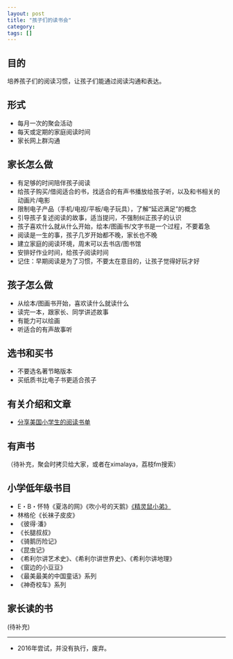 ```yaml
---
layout: post
title: "孩子们的读书会"
category: 
tags: []
---
```


## 目的

培养孩子们的阅读习惯，让孩子们能通过阅读沟通和表达。

## 形式

* 每月一次的聚会活动
* 每天或定期的家庭阅读时间
* 家长网上群沟通

## 家长怎么做

* 有足够的时间陪伴孩子阅读
* 给孩子购买/借阅适合的书，找适合的有声书播放给孩子听，以及和书相关的动画片/电影
* 限制电子产品（手机/电视/平板/电子玩具），了解“延迟满足”的概念
* 引导孩子复述阅读的故事，适当提问，不强制纠正孩子的认识
* 孩子喜欢什么就从什么开始，绘本/图画书/文字书是一个过程，不要着急
* 阅读是一生的事，孩子几岁开始都不晚，家长也不晚
* 建立家庭的阅读环境，周末可以去书店/图书馆
* 安排好作业时间，给孩子阅读时间
* 记住：早期阅读是为了习惯，不要太在意目的，让孩子觉得好玩才好

## 孩子怎么做

* 从绘本/图画书开始，喜欢读什么就读什么
* 读完一本，跟家长、同学讲述故事
* 有能力可以绘画
* 听适合的有声故事听

## 选书和买书

* 不要选名著节略版本
* 买纸质书比电子书更适合孩子

## 有关介绍和文章

* [分享美国小学生的阅读书单](https://zhuanlan.zhihu.com/p/22753410)

## 有声书

（待补充，聚会时拷贝给大家，或者在ximalaya，荔枝fm搜索）

## 小学低年级书目

* E・B・怀特《夏洛的网》《吹小号的天鹅》[《精灵鼠小弟》](https://book.douban.com/subject/1083092/)
* 林格伦《长袜子皮皮》
* 《彼得·潘》
* 《长腿叔叔》
* 《骑鹅历险记》
* 《昆虫记》
* 《希利尔讲艺术史》、《希利尔讲世界史》、《希利尔讲地理》
* 《窗边的小豆豆》
* 《最美最美的中国童话》系列
* 《神奇校车》系列

## 家长读的书

(待补充)

---

- 2016年尝试，并没有执行，废弃。